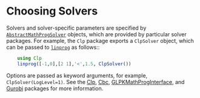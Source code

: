# Choosing Solvers

Solvers and solver-specific parameters are specified by [`AbstractMathProgSolver`](@ref) objects, which are provided by particular solver packages. For example, the `Clp` package exports a `ClpSolver` object, which can be passed to [`linprog`](@ref) as follows::

```julia
    using Clp
    linprog([-1,0],[2 1],'<',1.5, ClpSolver())
```

Options are passed as keyword arguments, for example, `ClpSolver(LogLevel=1)`. See the [Clp](https://github.com/mlubin/Clp.jl), [Cbc](https://github.com/mlubin/Cbc.jl), [GLPKMathProgInterface](https://github.com/JuliaOpt/GLPKMathProgInterface.jl), and [Gurobi](https://github.com/JuliaOpt/Gurobi.jl) packages for more information.
